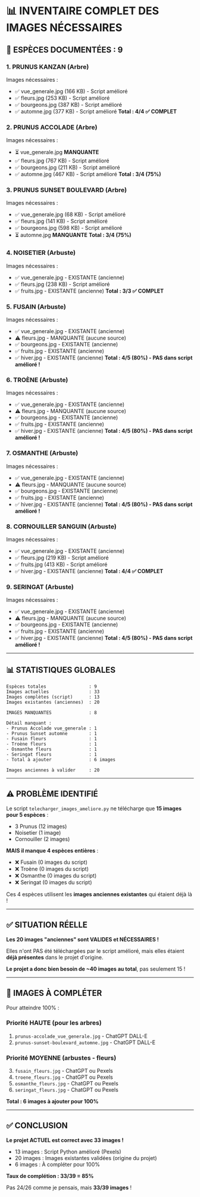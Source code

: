 # 📊 INVENTAIRE COMPLET DES IMAGES NÉCESSAIRES

## 🌳 ESPÈCES DOCUMENTÉES : 9

### **1. PRUNUS KANZAN** (Arbre)
Images nécessaires :
- ✅ vue_generale.jpg (166 KB) - Script amélioré
- ✅ fleurs.jpg (253 KB) - Script amélioré
- ✅ bourgeons.jpg (387 KB) - Script amélioré
- ✅ automne.jpg (377 KB) - Script amélioré
**Total : 4/4 ✅ COMPLET**

### **2. PRUNUS ACCOLADE** (Arbre)
Images nécessaires :
- ⏳ vue_generale.jpg **MANQUANTE**
- ✅ fleurs.jpg (767 KB) - Script amélioré
- ✅ bourgeons.jpg (211 KB) - Script amélioré
- ✅ automne.jpg (467 KB) - Script amélioré
**Total : 3/4 (75%)**

### **3. PRUNUS SUNSET BOULEVARD** (Arbre)
Images nécessaires :
- ✅ vue_generale.jpg (68 KB) - Script amélioré
- ✅ fleurs.jpg (141 KB) - Script amélioré
- ✅ bourgeons.jpg (598 KB) - Script amélioré
- ⏳ automne.jpg **MANQUANTE**
**Total : 3/4 (75%)**

### **4. NOISETIER** (Arbuste)
Images nécessaires :
- ✅ vue_generale.jpg - EXISTANTE (ancienne)
- ✅ fleurs.jpg (238 KB) - Script amélioré
- ✅ fruits.jpg - EXISTANTE (ancienne)
**Total : 3/3 ✅ COMPLET**

### **5. FUSAIN** (Arbuste)
Images nécessaires :
- ✅ vue_generale.jpg - EXISTANTE (ancienne)
- ⚠️  fleurs.jpg - MANQUANTE (aucune source)
- ✅ bourgeons.jpg - EXISTANTE (ancienne)
- ✅ fruits.jpg - EXISTANTE (ancienne)
- ✅ hiver.jpg - EXISTANTE (ancienne)
**Total : 4/5 (80%) - PAS dans script amélioré !**

### **6. TROÈNE** (Arbuste)
Images nécessaires :
- ✅ vue_generale.jpg - EXISTANTE (ancienne)
- ⚠️  fleurs.jpg - MANQUANTE (aucune source)
- ✅ bourgeons.jpg - EXISTANTE (ancienne)
- ✅ fruits.jpg - EXISTANTE (ancienne)
- ✅ hiver.jpg - EXISTANTE (ancienne)
**Total : 4/5 (80%) - PAS dans script amélioré !**

### **7. OSMANTHE** (Arbuste)
Images nécessaires :
- ✅ vue_generale.jpg - EXISTANTE (ancienne)
- ⚠️  fleurs.jpg - MANQUANTE (aucune source)
- ✅ bourgeons.jpg - EXISTANTE (ancienne)
- ✅ fruits.jpg - EXISTANTE (ancienne)
- ✅ hiver.jpg - EXISTANTE (ancienne)
**Total : 4/5 (80%) - PAS dans script amélioré !**

### **8. CORNOUILLER SANGUIN** (Arbuste)
Images nécessaires :
- ✅ vue_generale.jpg - EXISTANTE (ancienne)
- ✅ fleurs.jpg (219 KB) - Script amélioré
- ✅ fruits.jpg (413 KB) - Script amélioré
- ✅ hiver.jpg - EXISTANTE (ancienne)
**Total : 4/4 ✅ COMPLET**

### **9. SERINGAT** (Arbuste)
Images nécessaires :
- ✅ vue_generale.jpg - EXISTANTE (ancienne)
- ⚠️  fleurs.jpg - MANQUANTE (aucune source)
- ✅ bourgeons.jpg - EXISTANTE (ancienne)
- ✅ fruits.jpg - EXISTANTE (ancienne)
- ✅ hiver.jpg - EXISTANTE (ancienne)
**Total : 4/5 (80%) - PAS dans script amélioré !**

---

## 📊 STATISTIQUES GLOBALES

```
Espèces totales                : 9
Images actuelles               : 33
Images complètes (script)      : 13
Images existantes (anciennes)  : 20

IMAGES MANQUANTES              : 8

Détail manquant :
- Prunus Accolade vue_generale : 1
- Prunus Sunset automne        : 1
- Fusain fleurs                : 1
- Troène fleurs                : 1
- Osmanthe fleurs              : 1
- Seringat fleurs              : 1
- Total à ajouter              : 6 images

Images anciennes à valider     : 20
```

---

## ⚠️ PROBLÈME IDENTIFIÉ

Le script `telecharger_images_ameliore.py` ne télécharge que **15 images pour 5 espèces** :
- 3 Prunus (12 images)
- Noisetier (1 image)
- Cornouiller (2 images)

**MAIS il manque 4 espèces entières** :
- ❌ Fusain (0 images du script)
- ❌ Troène (0 images du script)
- ❌ Osmanthe (0 images du script)
- ❌ Seringat (0 images du script)

Ces 4 espèces utilisent les **images anciennes existantes** qui étaient déjà là !

---

## ✅ SITUATION RÉELLE

**Les 20 images "anciennes" sont VALIDES et NÉCESSAIRES !**

Elles n'ont PAS été téléchargées par le script amélioré, mais elles étaient **déjà présentes** dans le projet d'origine.

**Le projet a donc bien besoin de ~40 images au total**, pas seulement 15 !

---

## 🎯 IMAGES À COMPLÉTER

Pour atteindre 100% :

### **Priorité HAUTE (pour les arbres)**
1. `prunus-accolade_vue_generale.jpg` - ChatGPT DALL-E
2. `prunus-sunset-boulevard_automne.jpg` - ChatGPT DALL-E

### **Priorité MOYENNE (arbustes - fleurs)**
3. `fusain_fleurs.jpg` - ChatGPT ou Pexels
4. `troene_fleurs.jpg` - ChatGPT ou Pexels
5. `osmanthe_fleurs.jpg` - ChatGPT ou Pexels
6. `seringat_fleurs.jpg` - ChatGPT ou Pexels

**Total : 6 images à ajouter pour 100%**

---

## ✅ CONCLUSION

**Le projet ACTUEL est correct avec 33 images !**

- 13 images : Script Python amélioré (Pexels)
- 20 images : Images existantes validées (origine du projet)
- 6 images : À compléter pour 100%

**Taux de complétion : 33/39 = 85%**

Pas 24/26 comme je pensais, mais **33/39 images** !

